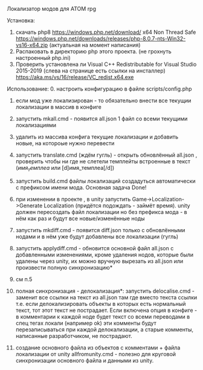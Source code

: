 Локализатор модов для ATOM rpg

Установка:
1. скачать php8 https://windows.php.net/download/
x64 Non Thread Safe https://windows.php.net/downloads/releases/php-8.0.7-nts-Win32-vs16-x64.zip (актуальная на момент написания)
2. Распаковать в директорию php этого проекта. (не грохнуть настроенный php.ini)
3. Проверить установлена ли Visual C++ Redistributable for Visual Studio 2015-2019 (слева на странице есть ссылки на инсталлер) https://aka.ms/vs/16/release/VC_redist.x64.exe

Использование:
0. настроить конфигурацию в файле scripts/config.php
1. если мод уже локализирован - то обязательно внести все текущии локализации в массив в конфиге
2. запустить mkall.cmd - появится all.json 1 файл со всеми текущими локализациями
3. удалить из массива конфига текущие локализации и добавить новые, на котороые нужно перевести
4. запустить translate.cmd (ждём гугль) - открыть обновлённый all.json , проверить чтобы ни где не слетели темплейты встроенные в текст ($имя_темплеа$ или [d]имя_темплеа[/d])
5. запустить build.cmd файлы локализаций создадуться автоматически с префиксом имени мода.
Основная задача Done!
6. при изменении в проекте , в unity запустить Game->Localization->Generate Localization (придётся подождать - займёт время). unity должен пересоздать файл локализации но без префикса мода - в нём как раз и будут все новые/изменённые ноды
7. запустить mkdiff.cmd - появится diff.json только с обновлёнными нодами и в нём уже будут добавлены все локализации (гугль)
8. запустить applydiff.cmd - обновится основной файл all.json с добавленными изменениями, кроме удаления нодов, которые были удалены через unity, их можно вручную вырезать из all.json или произвести полную синхронизацию*
9. см п.5

10. полная синхронизация - делокализация*: запустить delocalise.cmd - заменит все ссылки на текст из all.json там где вместо текста ссылки т.е. если делокализировать объекты в которых есть нормальный текст, тот этот текст не пострадает.
Если включена опция в конфиге - в комментарии к каждой ноде будет текст со всеми переводами в спец тегах локали (например <en>ok<en>) эти комменты будут перезаписываться при каждой делокализации, а старые комменты, написанные разработчиком, не пострадают.
11. создание основного файла из объектов с комментами + файла локализации от unity allfromunity.cmd - полезно для круговой синхронизации основного файла и данными из unity.